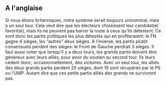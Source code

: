 ## A l'anglaise

Si nous étions britanniques, notre système serait toujours uninominal, mais à un seul tour. Cela veut dire que les électeurs choisissent leur candidat(e) favorit(e), mais ils ne peuvent pas barrer la route à ceux qu’ils détestent. Ce sont donc les partis politiques les plus détestés qui en profiteraient: le FN gagne 4 sièges, les “autres” deux sièges. A l’inverse, les partis plutôt consensuels perdent des sièges: le Front de Gauche perdrait 3 sièges. Il faut aussi noter que lorsqu’il y a deux tours, les grands partis doivent être généreux avec leurs alliés, pour avoir du soutien au second tour. Ils leurs cèdent donc, occasionnellement, des victoires. Avec un seul tour, les alliés des deux grands partis perdent 20 sièges, dont 19 sont récupérés par le PS ou l’UMP. Autant dire que ces petits partis alliés des grands ne survivront pas.

